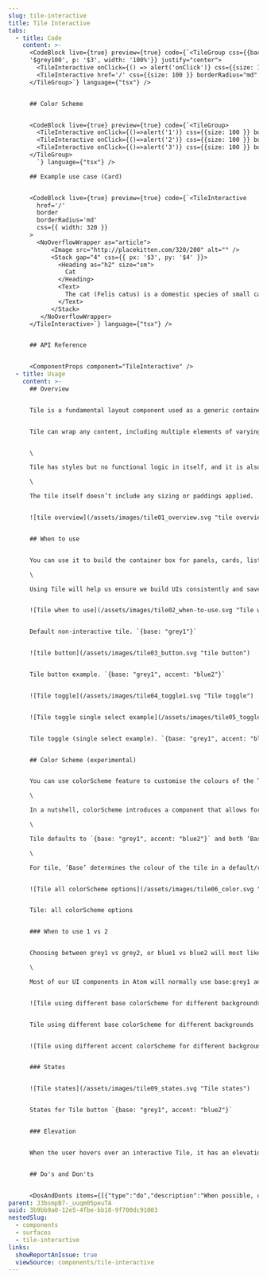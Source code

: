 ```yaml
---
slug: tile-interactive
title: Tile Interactive
tabs:
  - title: Code
    content: >-
      <CodeBlock live={true} preview={true} code={`<TileGroup css={{background:
      '$grey100', p: '$3', width: '100%'}} justify="center">
        <TileInteractive onClick={() => alert('onClick')} css={{size: 100 }} borderRadius="md" />
        <TileInteractive href='/' css={{size: 100 }} borderRadius="md" border />
      </TileGroup>`} language={"tsx"} />


      ## Color Scheme


      <CodeBlock live={true} preview={true} code={`<TileGroup>
        <TileInteractive onClick={()=>alert('1')} css={{size: 100 }} borderRadius="md" border colorScheme={{ base: 'blue1' }} />
        <TileInteractive onClick={()=>alert('2')} css={{size: 100 }} borderRadius="md" border colorScheme={{ base: 'purple2' }} />
        <TileInteractive onClick={()=>alert('3')} css={{size: 100 }} borderRadius="md" border colorScheme={{ base: 'grey2' }} />
      </TileGroup>
        `} language={"tsx"} />

      ## Example use case (Card)


      <CodeBlock live={true} preview={true} code={`<TileInteractive
        href='/'
        border
        borderRadius='md'
        css={{ width: 320 }}
      >
        <NoOverflowWrapper as="article">
            <Image src="http://placekitten.com/320/200" alt="" />
            <Stack gap="4" css={{ px: '$3', py: '$4' }}>
              <Heading as="h2" size="sm">
                Cat
              </Heading>
              <Text>
                The cat (Felis catus) is a domestic species of small carnivorous mammal.
              </Text>
            </Stack>
         </NoOverflowWrapper>
      </TileInteractive>`} language={"tsx"} />


      ## API Reference


      <ComponentProps component="TileInteractive" />
  - title: Usage
    content: >-
      ## Overview


      Tile is a fundamental layout component used as a generic container to build the surface of panels, cards, lists and other content components that group information.


      Tile can wrap any content, including multiple elements of varying types and sizes, like images, text, buttons, links, badges, icons, etc.


      \

      Tile has styles but no functional logic in itself, and it is also used to provide common styles for [Tile button](/components/surfaces/tile-interactive) and [Tile toggle](/components/surfaces/tile-toggle-group) which are interactive elements.\

      \

      The tile itself doesn’t include any sizing or paddings applied.


      ![tile overview](/assets/images/tile01_overview.svg "tile overview")


      ## When to use


      You can use it to build the container box for panels, cards, lists, and other content components that group information.\

      \

      Using Tile will help us ensure we build UIs consistently and save time when designers are deciding styles and when developers are building them.


      ![Tile when to use](/assets/images/tile02_when-to-use.svg "Tile when to use")


      Default non-interactive tile. `{base: "grey1"}`


      ![tile button](/assets/images/tile03_button.svg "tile button")


      Tile button example. `{base: "grey1", accent: "blue2"}`


      ![Tile toggle](/assets/images/tile04_toggle1.svg "Tile toggle")


      ![Tile toggle single select example](/assets/images/tile05_toggle2.svg "Tile toggle single select example")


      Tile toggle (single select example). `{base: "grey1", accent: "blue2"}`


      ## Color Scheme (experimental)


      You can use colorScheme feature to customise the colours of the Tile. ColorScheme is experimental. You can read more about how it currently works and available options on [the repository's github](https://github.com/Atom-Learning/components/tree/main/lib/src/experiments/color-scheme#readme).\

      \

      In a nutshell, colorScheme introduces a component that allows for base and accent theme properties, as well as an interactive contrast mode that affects all interactive components. The 'base' property is used for the base colors of the wrapped component, while "accent" is used for highlighted and interactive elements.\

      \

      Tile defaults to `{base: "grey1", accent: "blue2"}` and both ‘Base’ and ‘Accent’ currently accept any of the following options: grey1, grey2, blue1, blue2, purple1, purple2...\

      \

      For tile, ‘Base’ determines the colour of the tile in a default/resting state (including its hover, pressed, focus), and ‘Accent’ determines the colour when the tile is selected (including its hover, pressed, focus).


      ![Tile all colorScheme options](/assets/images/tile06_color.svg "Tile all colorScheme options")


      Tile: all colorScheme options


      ### When to use 1 vs 2


      Choosing between grey1 vs grey2, or blue1 vs blue2 will most likely be determined by the background where the component is displayed and the emphasis that you want it to have against the rest of the UI elements on the page/section.\

      \

      Most of our UI components in Atom will normally use base:grey1 and accent:blue1, and you can mix-match any of these.


      ![Tile using different base colorScheme for different backgrounds](/assets/images/tile07_basecolor.svg "Tile using different base colorScheme for different backgrounds")


      Tile using different base colorScheme for different backgrounds


      ![Tile using different accent colorScheme for different backgrounds when selected](/assets/images/tile08_accentcolor.svg "Tile using different accent colorScheme for different backgrounds when selected")


      ### States


      ![Tile states](/assets/images/tile09_states.svg "Tile states")


      States for Tile button `{base: "grey1", accent: "blue2"}`


      ### Elevation


      When the user hovers over an interactive Tile, it has an elevation defined by a shadow and a position change.


      ## Do's and Don'ts


      <DosAndDonts items={[{"type":"do","description":"When possible, user border colour to separate the tile from the background.","image":"/assets/images/tile11_do.svg"},{"type":"dont","description":"Don't use too pale text inside tiles to avoid accessibility issues.","image":"/assets/images/tile12_dont.svg"},{"type":"do","description":"Group Tiles by theme using the same colorScheme and consistent styles.","image":"/assets/images/tile13_do.svg"},{"type":"avoid","description":"Using mismatching tiles with different styles when they are part of the same group."}]} />
parent: J3bsmpB7-_uuqm05peuTA
uuid: 3b9bb9a0-12e5-4fbe-bb18-9f700dc91003
nestedSlug:
  - components
  - surfaces
  - tile-interactive
links:
  showReportAnIssue: true
  viewSource: components/tile-interactive
---
```

